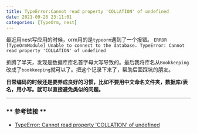```yaml
---
title: TypeError:Cannot read property 'COLLATION' of undefined 
date: 2021-09-26 23:11:01
categories: [TypeOrm, nest]
---
```


最近用nest写应用的时候，orm用的是`typeorm`遇到了一个报错。
`ERROR [TypeOrmModule] Unable to connect to the database. TypeError: Cannot read property 'COLLATION' of undefined `

折腾了半天，发现是数据库库名首字母大写导致的。最后我将库名从`Bookkeeping`改成了`bookkeeping`就可以了。把这个记录下来了，帮助后面踩坑的朋友。

**<span class="under0">日常编码的时候还是要养成良好的习惯，比如不要用中文命名文件夹，数据库/表名，用小写。就可以直接避免类似的问题。</span>**

***********************

### ** 参考链接 **

- [TypeError: Cannot read property 'COLLATION' of undefined](https://github.com/typeorm/typeorm/issues/2403)

